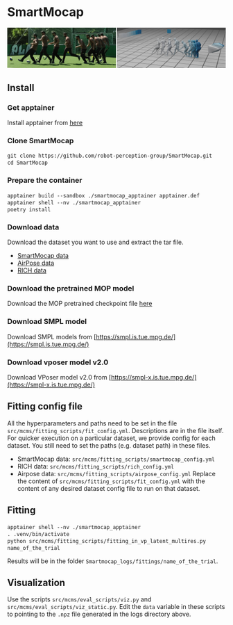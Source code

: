 # SmartMocap
![](./resources/teaser.jpg)

## Install

### Get apptainer
Install apptainer from [here](https://github.com/apptainer/apptainer/blob/main/INSTALL.md)

### Clone SmartMocap
```
git clone https://github.com/robot-perception-group/SmartMocap.git
cd SmartMocap
```

### Prepare the container
```
apptainer build --sandbox ./smartmocap_apptainer apptainer.def
apptainer shell --nv ./smartmocap_apptainer
poetry install
```

### Download data
Download the dataset you want to use and extract the tar file.
- [SmartMocap data](https://download.is.tue.mpg.de/download.php?domain=smartmocap&resume=1&sfile=VolleyDay.tar.gz)
- [AirPose data](https://download.is.tue.mpg.de/download.php?domain=smartmocap&resume=1&sfile=copenet_data.tar.gz)
- [RICH data](https://download.is.tue.mpg.de/download.php?domain=smartmocap&resume=1&sfile=rich_data.tar.gz)


### Download the pretrained MOP model
Download the MOP pretrained checkpoint file [here](https://download.is.tue.mpg.de/download.php?domain=smartmocap&resume=1&sfile=mop_data.tar.gz)

### Download SMPL model
Download SMPL models from [https://smpl.is.tue.mpg.de/](https://smpl.is.tue.mpg.de/)

### Download vposer model v2.0
Download VPoser model v2.0 from [https://smpl-x.is.tue.mpg.de/](https://smpl-x.is.tue.mpg.de/)

## Fitting config file
All the hyperparameters and paths need to be set in the file `src/mcms/fitting_scripts/fit_config.yml`. Descriptions are in the file itself.
For quicker execution on a particular dataset, we provide config for each dataset. You still need to set the paths (e.g. dataset path) in these files.
- SmartMocap data: `src/mcms/fitting_scripts/smartmocap_config.yml`
- RICH data: `src/mcms/fitting_scripts/rich_config.yml`
- Airpose data: `src/mcms/fitting_scripts/airpose_config.yml`
Replace the content of `src/mcms/fitting_scripts/fit_config.yml` with the content of any desired dataset config file to run on that dataset.


## Fitting

```
apptainer shell --nv ./smartmocap_apptainer
. .venv/bin/activate
python src/mcms/fitting_scripts/fitting_in_vp_latent_multires.py name_of_the_trial
```
Results will be in the folder `Smartmocap_logs/fittings/name_of_the_trial`.

## Visualization
Use the scripts `src/mcms/eval_scripts/viz.py` and `src/mcms/eval_scripts/viz_static.py`. Edit the `data` variable in these scripts to pointing to the `.npz` file generated in the logs directory above. 